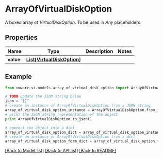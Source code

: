 # ArrayOfVirtualDiskOption

A boxed array of *VirtualDiskOption*. To be used in *Any* placeholders. 

## Properties
Name | Type | Description | Notes
------------ | ------------- | ------------- | -------------
**value** | [**List[VirtualDiskOption]**](VirtualDiskOption.md) |  | 

## Example

```python
from vmware_vi.models.array_of_virtual_disk_option import ArrayOfVirtualDiskOption

# TODO update the JSON string below
json = "{}"
# create an instance of ArrayOfVirtualDiskOption from a JSON string
array_of_virtual_disk_option_instance = ArrayOfVirtualDiskOption.from_json(json)
# print the JSON string representation of the object
print ArrayOfVirtualDiskOption.to_json()

# convert the object into a dict
array_of_virtual_disk_option_dict = array_of_virtual_disk_option_instance.to_dict()
# create an instance of ArrayOfVirtualDiskOption from a dict
array_of_virtual_disk_option_form_dict = array_of_virtual_disk_option.from_dict(array_of_virtual_disk_option_dict)
```
[[Back to Model list]](../README.md#documentation-for-models) [[Back to API list]](../README.md#documentation-for-api-endpoints) [[Back to README]](../README.md)


